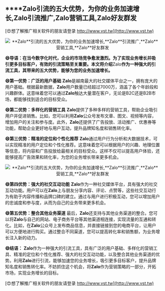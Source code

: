## ****Zalo**引流的五大优势，为你的业务加速增长,**Zalo**引流推广,**Zalo**营销工具,**Zalo**好友群发**

[😍想了解推广相关软件的朋友请登录 http://www.vst.tw](http://www.vst.tw)

 <center><img src="https://vst.tw/MP4/tuiguang/png/5.png" alt="**Zalo**引流的五大优势，为你的业务加速增长,**Zalo**引流推广,**Zalo**营销工具,**Zalo**好友群发"></center>

**😄导语：在当今数字化时代，企业的市场竞争愈发激烈。为了实现业务增长并吸引更多目标客户，有效的引流策略至关重要。本文将介绍**Zalo**作为一种强大的引流工具，其带来的五大优势，能够为您的业务加速增长。**

**😄第一优势：广泛的用户基础**
**Zalo**是越南最大的社交媒体平台之一，拥有庞大的用户基础。根据最新数据，**Zalo**用户数量已经超过7000万，涵盖了各个年龄段和兴趣群体。这意味着您可以通过**Zalo**触达大量潜在客户，无论是B2C还是B2B市场，都能够找到适合的目标受众。

**😄第二优势：多样化的营销工具**
**Zalo**提供了多种多样的营销工具，帮助企业吸引用户并促进销售。比如，您可以利用**Zalo**公众号发布文章、图文、视频等内容，增加用户的关注和参与度。此外，**Zalo**还提供了广告投放、活动推广、优惠券等功能，帮助企业更好地与用户互动，提升品牌知名度和销售转化率。

**😄第三优势：精准的定位和个性化推荐**
**Zalo**通过用户行为分析和大数据技术，可以实现精准的用户定位和个性化推荐。这意味着您可以根据用户的兴趣、地理位置等信息，将内容和广告投放给最相关的目标受众。这样不仅可以提高用户体验，还能够提高广告效果和转化率，为您的业务增长带来更多机会。

 <center><img src="https://vst.tw/MP4/tuiguang/png/1.png" alt="**Zalo**引流的五大优势，为你的业务加速增长,**Zalo**引流推广,**Zalo**营销工具,**Zalo**好友群发"></center>

**😄第四优势：强大的社交互动功能**
**Zalo**作为一种社交媒体平台，具有强大的社交互动功能。用户可以在**Zalo**上与朋友分享内容、评论、点赞等，这些社交互动行为有助于内容传播和品牌口碑的建立。通过与用户进行积极互动，您可以增加用户的忠诚度和参与度，从而为自己的业务带来更多机会。

**😄第五优势：整合其他业务渠道**
最后，**Zalo**还支持与其他业务渠道的整合。您可以将**Zalo**与自己的网站、电子商务平台等其他渠道相连接，实现流量的互通和转化。比如，在**Zalo**公众号上发布商品信息，并直接链接到您的电商平台，让用户可以方便地进行购买。通过整合不同渠道，您可以提高转化率和销售额，为业务增长注入新的动力。

**😄结语：**
**Zalo**作为一种强大的引流工具，具有广泛的用户基础、多样化的营销工具、精准的定位和个性化推荐、强大的社交互动功能，以及整合其他业务渠道的优势。利用**Zalo**进行引流，能够加速您的业务增长，吸引更多目标客户，提升品牌知名度和销售转化率。不妨抓住这个机会，将**Zalo**作为营销策略的一部分，开拓市场，实现业务增长的目标。

[😍想了解推广相关软件的朋友请登录 http://www.vst.tw](http://www.vst.tw)



